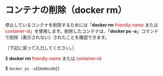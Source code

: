 # コンテナの削除（docker rm）
停止しているコンテナを削除するためには「**docker rm** <span style="color: red; ">friendly-name</span> または <span style="color: red; ">container-id</span>」を使用します。削除したコンテナは、「**docker ps -a**」コマンドで削除（表示されない）されたことを確認できます。

（下記に習って入力してください。）  

$ **docker rm** <span style="color: red; ">friendly-name</span> または <span style="color: red; ">container-id</span>  

$ `docker ps -a`{{execute}}
